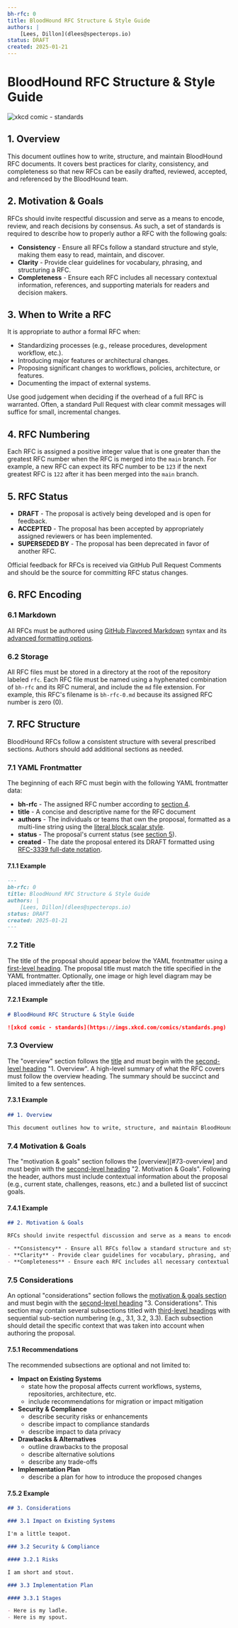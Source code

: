 ```yaml
---
bh-rfc: 0
title: BloodHound RFC Structure & Style Guide
authors: |
    [Lees, Dillon](dlees@specterops.io)
status: DRAFT
created: 2025-01-21
---
```


# BloodHound RFC Structure & Style Guide

![xkcd comic - standards](https://imgs.xkcd.com/comics/standards.png)

## 1. Overview

This document outlines how to write, structure, and maintain BloodHound RFC documents. It covers best practices for clarity, consistency, and completeness so that new RFCs can be easily drafted, reviewed, accepted, and referenced by the BloodHound team.

## 2. Motivation & Goals

RFCs should invite respectful discussion and serve as a means to encode, review, and reach decisions by consensus. As such, a set of standards is required to describe how to properly author a RFC with the following goals:

- **Consistency** - Ensure all RFCs follow a standard structure and style, making them easy to read, maintain, and discover.
- **Clarity** - Provide clear guidelines for vocabulary, phrasing, and structuring a RFC.
- **Completeness** - Ensure each RFC includes all necessary contextual information, references, and supporting materials for readers and decision makers.

## 3. When to Write a RFC

It is appropriate to author a formal RFC when:

- Standardizing processes (e.g., release procedures, development workflow, etc.).
- Introducing major features or architectural changes.
- Proposing significant changes to workflows, policies, architecture, or features.
- Documenting the impact of external systems.

Use good judgement when deciding if the overhead of a full RFC is warranted. Often, a standard Pull Request with clear commit messages will suffice for small, incremental changes.

## 4. RFC Numbering

Each RFC is assigned a positive integer value that is one greater than the greatest RFC number when the RFC is merged into the `main` branch. For example, a new RFC can expect its RFC number to be `123` if the next greatest RFC is `122` after it has been merged into the `main` branch. 

## 5. RFC Status

- **DRAFT** - The proposal is actively being developed and is open for feedback.
- **ACCEPTED** - The proposal has been accepted by appropriately assigned reviewers or has been implemented.
- **SUPERSEDED BY** <RFC identifier> - The proposal has been deprecated in favor of another RFC.

Official feedback for RFCs is received via GitHub Pull Request Comments and should be the source for committing RFC status changes.

## 6. RFC Encoding

### 6.1 Markdown

All RFCs must be authored using [GitHub Flavored Markdown](https://docs.github.com/en/get-started/writing-on-github/getting-started-with-writing-and-formatting-on-github/basic-writing-and-formatting-syntax) syntax and its [advanced formatting options](https://docs.github.com/en/get-started/writing-on-github/working-with-advanced-formatting).

### 6.2 Storage

All RFC files must be stored in a directory at the root of the repository labeled `rfc`. Each RFC file must be named using a hyphenated combination of `bh-rfc` and its RFC numeral, and include the `md` file extension. For example, this RFC's filename is `bh-rfc-0.md` because its assigned RFC number is zero (0).

## 7. RFC Structure

BloodHound RFCs follow a consistent structure with several prescribed sections. Authors should add additional sections as needed.

### 7.1 YAML Frontmatter

The beginning of each RFC must begin with the following YAML frontmatter data:

- **bh-rfc** - The assigned RFC number according to [section 4](#4-rfc-numbering).
- **title** - A concise and descriptive name for the RFC document
- **authors** - The individuals or teams that own the proposal, formatted as a multi-line string using the [literal block scalar style](https://yaml.org/spec/1.2.2/#literal-style).
- **status** - The proposal's current status (see [section 5](#5-rfc-status)). 
- **created** - The date the proposal entered its DRAFT formatted using [RFC-3339 full-date notation](https://www.rfc-editor.org/rfc/rfc3339.html#section-5.6).

#### 7.1.1 Example

``` markdown
---
bh-rfc: 0
title: BloodHound RFC Structure & Style Guide
authors: |
    [Lees, Dillon](dlees@specterops.io)
status: DRAFT
created: 2025-01-21
---
```

### 7.2 Title

The title of the proposal should appear below the YAML frontmatter using a [first-level heading](https://docs.github.com/en/get-started/writing-on-github/getting-started-with-writing-and-formatting-on-github/basic-writing-and-formatting-syntax#headings). The proposal title must match the title specified in the YAML frontmatter. Optionally, one image or high level diagram may be placed immediately after the title.

#### 7.2.1 Example

``` markdown
# BloodHound RFC Structure & Style Guide

![xkcd comic - standards](https://imgs.xkcd.com/comics/standards.png)
```

### 7.3 Overview

The "overview" section follows the [title](#72-title) and must begin with the [second-level heading](https://docs.github.com/en/get-started/writing-on-github/getting-started-with-writing-and-formatting-on-github/basic-writing-and-formatting-syntax#headings) "1. Overview". A high-level summary of what the RFC covers must follow the overview heading. The summary should be succinct and limited to a few sentences.

#### 7.3.1 Example

``` markdown
## 1. Overview

This document outlines how to write, structure, and maintain BloodHound RFC documents. It covers best practices for clarity, consistency, and completeness so that new RFCs can be easily drafted, reviewed, accepted, and referenced by the BloodHound team.
```

### 7.4 Motivation & Goals

The "motivation & goals" section follows the [overview][#73-overview] and must begin with the [second-level heading](https://docs.github.com/en/get-started/writing-on-github/getting-started-with-writing-and-formatting-on-github/basic-writing-and-formatting-syntax#headings) "2. Motivation & Goals". Following the header, authors must include contextual information about the proposal (e.g., current state, challenges, reasons, etc.) and a bulleted list of succinct goals.

#### 7.4.1 Example

``` markdown
## 2. Motivation & Goals

RFCs should invite respectful discussion and serve as a means to encode, review, and reach decisions by consensus. As such, a set of standards is required to describe how to properly author a RFC with the following goals:

- **Consistency** - Ensure all RFCs follow a standard structure and style, making them easy to read, maintain, and discover.
- **Clarity** - Provide clear guidelines for vocabulary, phrasing, and structuring a RFC.
- **Completeness** - Ensure each RFC includes all necessary contextual information, references, and supporting materials for readers and decision makers.
```
### 7.5 Considerations

An optional "considerations" section follows the [motivation & goals section](#74-motivation--goals) and must begin with the [second-level heading](https://docs.github.com/en/get-started/writing-on-github/getting-started-with-writing-and-formatting-on-github/basic-writing-and-formatting-syntax#headings) "3. Considerations". This section may contain several subsections titled with [third-level headings](https://docs.github.com/en/get-started/writing-on-github/getting-started-with-writing-and-formatting-on-github/basic-writing-and-formatting-syntax#headings) with sequential sub-section numbering (e.g., 3.1, 3.2, 3.3). Each subsection should detail the specific context that was taken into account when authoring the proposal.

#### 7.5.1 Recommendations

The recommended subsections are optional and not limited to:

- **Impact on Existing Systems**
    - state how the proposal affects current workflows, systems, repositories, architecture, etc.
    - include recommendations for migration or impact mitigation
- **Security & Compliance**
    - describe security risks or enhancements
    - describe impact to compliance standards
    - describe impact to data privacy
- **Drawbacks & Alternatives**
    - outline drawbacks to the proposal
    - describe alternative solutions
    - describe any trade-offs
- **Implementation Plan**
    - describe a plan for how to introduce the proposed changes

#### 7.5.2 Example

``` markdown
## 3. Considerations

### 3.1 Impact on Existing Systems

I'm a little teapot.

### 3.2 Security & Compliance

#### 3.2.1 Risks

I am short and stout.

### 3.3 Implementation Plan

#### 3.3.1 Stages

- Here is my ladle.
- Here is my spout.
```
